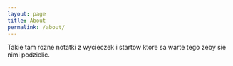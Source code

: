 ```yaml
---
layout: page
title: About
permalink: /about/
---
```


Takie tam rozne notatki z wycieczek i startow ktore sa warte tego zeby sie nimi podzielic.